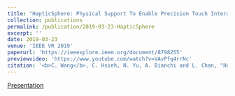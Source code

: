 ```yaml
---
title: "HapticSphere: Physical Support To Enable Precision Touch Interaction in Mobile Mixed-Reality"
collection: publications
permalink: /publication/2019-03-23-HapticSphere
excerpt: ''
date: 2019-03-23
venue: 'IEEE VR 2019'
paperurl: 'https://ieeexplore.ieee.org/document/8798255'
previewvideo: 'https://www.youtube.com/watch?v=VAvPfq4rrNc'
citation: '<b>C. Wang</b>, C. Hsieh, N. Yu, A. Bianchi and L. Chan, "HapticSphere: Physical Support To Enable Precision Touch Interaction in Mobile Mixed-Reality," 2019 IEEE Conference on Virtual Reality and 3D User Interfaces (VR), Osaka, Japan, 2019, pp. 331-339, doi: 10.1109/VR.2019.8798255'
---
```


[Presentation](https://www.youtube.com/watch?v=zZ7_SqgH9Uw)
